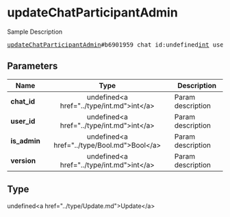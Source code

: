 # updateChatParticipantAdmin

Sample Description

<pre>
<a href="../constructor/updateChatParticipantAdmin.md">updateChatParticipantAdmin</a>#b6901959 chat_id:undefined<a href="../type/int.md">int</a> user_id:undefined<a href="../type/int.md">int</a> is_admin:undefined<a href="../type/Bool.md">Bool</a> version:undefined<a href="../type/int.md">int</a> = undefined<a href="../type/Update.md">Update</a>;
</pre>

## Parameters

| Name | Type | Description |
|------|:----:|-------------|
| **chat_id** | undefined&lt;a href=&#34;../type/int.md&#34;&gt;int&lt;/a&gt; | Param description |
| **user_id** | undefined&lt;a href=&#34;../type/int.md&#34;&gt;int&lt;/a&gt; | Param description |
| **is_admin** | undefined&lt;a href=&#34;../type/Bool.md&#34;&gt;Bool&lt;/a&gt; | Param description |
| **version** | undefined&lt;a href=&#34;../type/int.md&#34;&gt;int&lt;/a&gt; | Param description |

## Type

undefined&lt;a href=&#34;../type/Update.md&#34;&gt;Update&lt;/a&gt;

